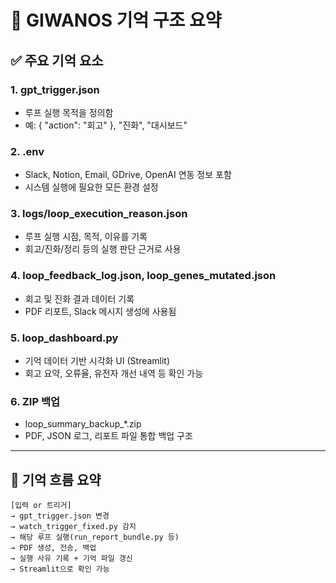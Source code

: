 # 🧠 GIWANOS 기억 구조 요약

## ✅ 주요 기억 요소

### 1. gpt_trigger.json
- 루프 실행 목적을 정의함
- 예: { "action": "회고" }, "진화", "대시보드"

### 2. .env
- Slack, Notion, Email, GDrive, OpenAI 연동 정보 포함
- 시스템 실행에 필요한 모든 환경 설정

### 3. logs/loop_execution_reason.json
- 루프 실행 시점, 목적, 이유를 기록
- 회고/진화/정리 등의 실행 판단 근거로 사용

### 4. loop_feedback_log.json, loop_genes_mutated.json
- 회고 및 진화 결과 데이터 기록
- PDF 리포트, Slack 메시지 생성에 사용됨

### 5. loop_dashboard.py
- 기억 데이터 기반 시각화 UI (Streamlit)
- 회고 요약, 오류율, 유전자 개선 내역 등 확인 가능

### 6. ZIP 백업
- loop_summary_backup_*.zip
- PDF, JSON 로그, 리포트 파일 통합 백업 구조

---

## 🔄 기억 흐름 요약

```
[입력 or 트리거]
→ gpt_trigger.json 변경
→ watch_trigger_fixed.py 감지
→ 해당 루프 실행(run_report_bundle.py 등)
→ PDF 생성, 전송, 백업
→ 실행 사유 기록 + 기억 파일 갱신
→ Streamlit으로 확인 가능
```